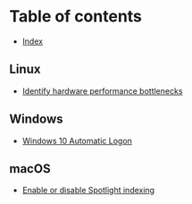 # Table of contents

* [Index](README.md)

## Linux

* [Identify hardware performance bottlenecks](linux/identify-hardware-performance-bottlenecks.md)

## Windows

* [Windows 10 Automatic Logon](windows/windows-10-automatic-logon.md)

## macOS

* [Enable or disable Spotlight indexing](macos/enable-or-disable-spotlight-indexing.md)
